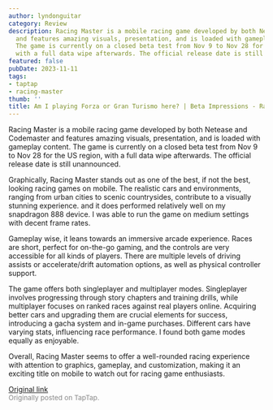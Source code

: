 ```yaml
---
author: lyndonguitar
category: Review
description: Racing Master is a mobile racing game developed by both Netease and Codemaster
  and features amazing visuals, presentation, and is loaded with gameplay content.
  The game is currently on a closed beta test from Nov 9 to Nov 28 for the US region,
  with a full data wipe afterwards. The official release date is still unannounced.
featured: false
pubDate: 2023-11-11
tags:
- taptap
- racing-master
thumb: ''
title: Am I playing Forza or Gran Turismo here? | Beta Impressions - Racing Master
---
```


Racing Master is a mobile racing game developed by both Netease and Codemaster and features amazing visuals, presentation, and is loaded with gameplay content. The game is currently on a closed beta test from Nov 9 to Nov 28 for the US region, with a full data wipe afterwards. The official release date is still unannounced.

Graphically, Racing Master stands out as one of the best, if not the best, looking racing games on mobile. The realistic cars and environments, ranging from urban cities to scenic countrysides, contribute to a visually stunning experience. and it does performed relatively well on my snapdragon 888 device. I was able to run the game on medium settings with decent frame rates.

Gameplay wise, it leans towards an immersive arcade experience. Races are short, perfect for on-the-go gaming, and the controls are very accessible for all kinds of players. There are multiple levels of driving assists or accelerate/drift automation options, as well as physical controller support.

The game offers both singleplayer and multiplayer modes. Singleplayer involves progressing through story chapters and training drills, while multiplayer focuses on ranked races against real players online. Acquiring better cars and upgrading them are crucial elements for success, introducing a gacha system and in-game purchases. Different cars have varying stats, influencing race performance. I found both game modes equally as enjoyable.

Overall, Racing Master seems to offer a well-rounded racing experience with attention to graphics, gameplay, and customization, making it an exciting title on mobile to watch out for racing game enthusiasts.

[Original link](https://www.taptap.io/post/6534383)<br><span style="font-size: 0.95em; color: #888;">Originally posted on TapTap.</span>